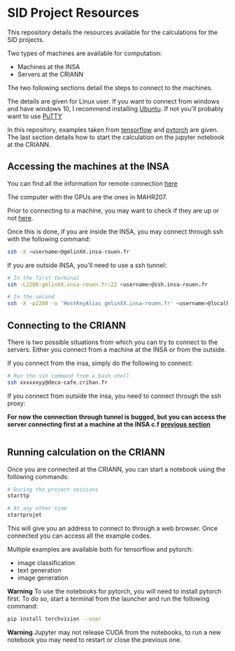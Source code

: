 # SID Project Resources

This repository details the resources available for the calculations for the SID projects.

Two types of machines are available for computation:

- Machines at the INSA
- Servers at the CRIANN

The two following sections detail the steps to connect to the machines.

The details are given for Linux user. If you want to connect from windows and have windows 10, I recommend installing [Ubuntu](https://www.numerama.com/tech/158150-le-shell-bash-sous-windows-10-ce-quil-faut-savoir.html). If not you'll probably want to use [PuTTY](https://www.putty.org/)

In this repository, examples taken from [tensorflow](https://www.tensorflow.org/tutorials) and [pytorch](https://pytorch.org/tutorials/) are given. The last section details how to start the calculation on the jupyter notebook at the CRIANN.

## Accessing the machines at the INSA

You can find all the information for remote connection [here](https://wiki.insa-rouen.fr/doku.php?id=insa:salles-tp:start)

The computer with the GPUs are the ones in MAHR207.

Prior to connecting to a machine, you may want to check if they are up or not [here](https://dsi.insa-rouen.fr/salles/37/).

Once this is done, if you are inside the INSA, you may connect through ssh with the following command:

```bash
ssh -X <username>@gmlinXX.insa-rouen.fr
```

If you are outside INSA, you'll need to use a ssh tunnel:

```bash
# In the first terminal
ssh -L2200:gmlinXX.insa-rouen.fr:22 <username>@ssh.insa-rouen.fr

# In the second
ssh -X -p2200 -o 'HostKeyAlias gmlinXX.insa-rouen.fr' <username>@localhost
```

## Connecting to the CRIANN

There is two possible situations from which you can try to connect to the servers. Either you connect from a machine at the INSA or from the outside.

If you connect from the insa, simply do the following to connect:

```bash
# Run the ssh command from a bash shell
ssh xxxxxxyy@deca-cafe.crihan.fr
```

If you connect from outside the insa, you need to connect through the ssh proxy:

**For now the connection through tunnel is bugged, but you can access the server connecting first at a machine at the INSA c.f [previous section](#Accessing-the-machines-at-the-INSA)**
```bash

```

## Running calculation on the CRIANN

Once you are connected at the CRIANN, you can start a notebook using the following commands:

```bash
# During the project sessions
starttp

# At any other time
startprojet
```

This will give you an address to connect to through a web browser. Once connected you can access all the example codes.

Multiple examples are available both for tensorflow and pytorch:

- image classification
- text generation
- image generation

**Warning** 
To use the notebooks for pytorch, you will need to install pytorch first. To do so, start a terminal from the launcher and run the following command:

```bash
pip install torchvision --user
```

**Warning**
Jupyter may not release CUDA from the notebooks, to run a new notebook you may need to restart or close the previous one.
